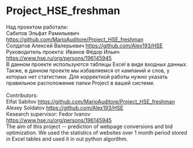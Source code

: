 # Project_HSE_freshman
Над проектом работали: \
Сабитов Эльфат Рамильевич https://github.com/MarioAuditore/Project_HSE_freshman \
Солдатов Алексей Валерьевич https://github.com/Alex193/HSE \
Руководитель проекта: Иванов Фёдор Ильич https://www.hse.ru/org/persons/196145945 \
В данном проекте используются таблицы Excel в виде входных данных. Также, в данном проекте мы избавляемся от кампаний и слов, у которых нет статистики. Для корректной работы нужно указать правильное расположение папки Project в вашей системе.\
\
Contributors:\
Elfat Sabitov https://github.com/MarioAuditore/Project_HSE_freshman \
Alexey Soldatov https://github.com/Alex193/HSE \
Кesearch supervisor: Fedor Ivanov https://www.hse.ru/org/persons/196145945 \
The aim of this project -- prediction of webpage conversions and bid optimization. We used the statistics of websites over 1 month period stored in Excel tables and used it in out python algorithm.
